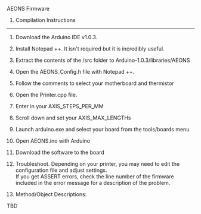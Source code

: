 AEONS Firmware

1. Compilation Instructions
-------------------------------------------------------------------------------------------
1. Download the Arduino IDE v1.0.3.

2. Install Notepad ++.  It isn't required but it is incredibly useful.

3. Extract the contents of the /src folder to Arduino-1.0.3/libraries/AEONS

3. Open the AEONS_Config.h file with Notepad ++.

4. Follow the comments to select your motherboard and thermistor

3. Open the Printer.cpp file.

5. Enter in your AXIS_STEPS_PER_MM

6. Scroll down and set your AXIS_MAX_LENGTHs

8. Launch arduino.exe and select your board from the tools/boards menu

9. Open AEONS.ino with Arduino

10. Download the software to the board

11. Troubleshoot.  Depending on your printer, you may need to edit the configuration file and adjust settings.  
	If you get ASSERT errors, check the line number of the firmware included in the error message for a description of the problem.

2. Method/Object Descriptions:

TBD


